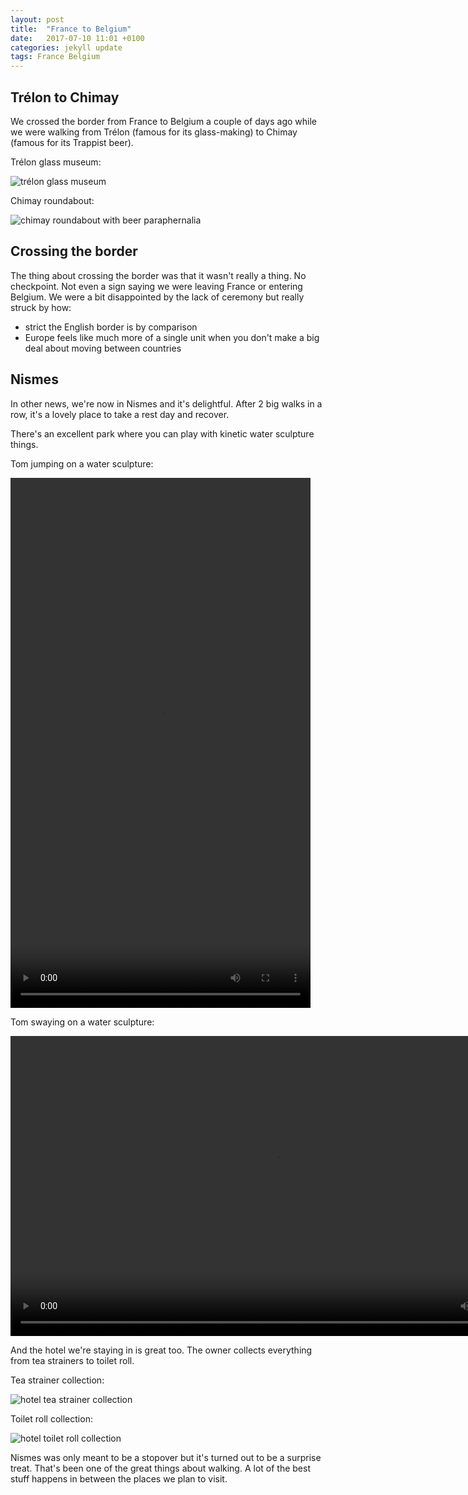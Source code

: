 ```yaml
---
layout: post
title:  "France to Belgium"
date:   2017-07-10 11:01 +0100
categories: jekyll update
tags: France Belgium
---
```


## Trélon to Chimay

We crossed the border from France to Belgium a couple of days ago while we were walking from Trélon (famous for its glass-making) to Chimay (famous for its Trappist beer).

Trélon glass museum:

![trélon glass museum](https://github.com/tombye/trexit/raw/gh-pages/assets/images/trelon-glass-museum.jpg)

Chimay roundabout:

![chimay roundabout with beer paraphernalia](https://github.com/tombye/trexit/raw/gh-pages/assets/images/chimay-roundabout-with-beer-paraphernalia.jpg)

## Crossing the border

The thing about crossing the border was that it wasn't really a thing. No checkpoint. Not even a sign saying we were leaving France or entering Belgium. We were a bit disappointed by the lack of ceremony but really struck by how:

* strict the English border is by comparison
* Europe feels like much more of a single unit when you don't make a big deal about moving between countries 

## Nismes

In other news, we're now in Nismes and it's delightful. After 2 big walks in a row, it's a lovely place to take a rest day and recover. 

There's an excellent park where you can play with kinetic water sculpture things. 

Tom jumping on a water sculpture: 

<video src="https://github.com/tombye/trexit/raw/gh-pages/assets/images/tom-jumping-on-a-water-sculpture.MOV" controls height="848" width="480" preload="metadata"><a href="https://github.com/tombye/trexit/raw/gh-pages/assets/images/tom-jumping-on-a-water-sculpture.MOV">Download this video</a></video>

Tom swaying on a water sculpture: 

<video src="https://github.com/tombye/trexit/raw/gh-pages/assets/images/tom-swaying-on-a-water-sculpture.MOV" controls height="480" width="848" preload="metadata"><a href="https://github.com/tombye/trexit/raw/gh-pages/assets/images/tom-swaying-on-a-water-sculpture.MOV">Download this video</a></video>

And the hotel we're staying in is great too. The owner collects everything from tea strainers to toilet roll. 

Tea strainer collection:

![hotel tea strainer collection](https://github.com/tombye/trexit/raw/gh-pages/assets/images/nismes-tea-strainer-collection.jpg)

Toilet roll collection:

![hotel toilet roll collection](https://github.com/tombye/trexit/raw/gh-pages/assets/images/nismes-toilet-paper-collection.jpg)

Nismes was only meant to be a stopover but it's turned out to be a surprise treat. That's been one of the great things about walking. A lot of the best stuff happens in between the places we plan to visit. 










